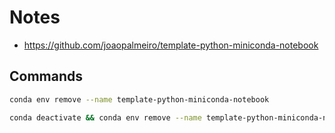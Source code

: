 # Notes

- https://github.com/joaopalmeiro/template-python-miniconda-notebook

## Commands

```bash
conda env remove --name template-python-miniconda-notebook
```

```bash
conda deactivate && conda env remove --name template-python-miniconda-notebook
```
